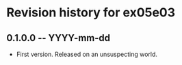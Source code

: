 # Revision history for ex05e03

## 0.1.0.0 -- YYYY-mm-dd

* First version. Released on an unsuspecting world.
